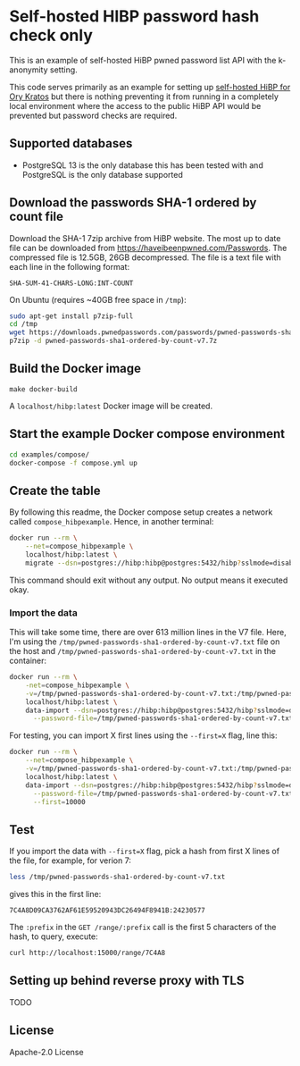 # Self-hosted HIBP password hash check only

This is an example of self-hosted HiBP pwned password list API with the k-anonymity setting.

This code serves primarily as an example for setting up [self-hosted HiBP for Ory Kratos](https://github.com/ory/kratos/pull/1009#issuecomment-826372061) but there is nothing preventing it from running in a completely local environment where the access to the public HiBP API would be prevented but password checks are required.

## Supported databases

- PostgreSQL 13 is the only database this has been tested with and PostgreSQL is the only database supported

## Download the passwords SHA-1 ordered by count file

Download the SHA-1 7zip archive from HiBP website. The most up to date file can be downloaded from https://haveibeenpwned.com/Passwords. The compressed file is 12.5GB, 26GB decompressed. The file is a text file with each line in the following format:

```
SHA-SUM-41-CHARS-LONG:INT-COUNT
```

On Ubuntu (requires ~40GB free space in `/tmp`):

```sh
sudo apt-get install p7zip-full
cd /tmp
wget https://downloads.pwnedpasswords.com/passwords/pwned-passwords-sha1-ordered-by-count-v7.7z
p7zip -d pwned-passwords-sha1-ordered-by-count-v7.7z
```

## Build the Docker image

```
make docker-build
```

A `localhost/hibp:latest` Docker image will be created.

## Start the example Docker compose environment

```sh
cd examples/compose/
docker-compose -f compose.yml up
```

## Create the table

By following this readme, the Docker compose setup creates a network called `compose_hibpexample`. Hence, in another terminal:

```sh
docker run --rm \
    --net=compose_hibpexample \
    localhost/hibp:latest \
    migrate --dsn=postgres://hibp:hibp@postgres:5432/hibp?sslmode=disable
```

This command should exit without any output. No output means it executed okay.

### Import the data

This will take some time, there are over 613 million lines in the V7 file. Here, I'm using the `/tmp/pwned-passwords-sha1-ordered-by-count-v7.txt` file on the host and `/tmp/pwned-passwords-sha1-ordered-by-count-v7.txt` in the container:

```sh
docker run --rm \
    -net=compose_hibpexample \
    -v=/tmp/pwned-passwords-sha1-ordered-by-count-v7.txt:/tmp/pwned-passwords-sha1-ordered-by-count-v7.txt \
    localhost/hibp:latest \
    data-import --dsn=postgres://hibp:hibp@postgres:5432/hibp?sslmode=disable \
      --password-file=/tmp/pwned-passwords-sha1-ordered-by-count-v7.txt
```

For testing, you can import X first lines using the `--first=X` flag, line this:

```sh
docker run --rm \
    --net=compose_hibpexample \
    -v=/tmp/pwned-passwords-sha1-ordered-by-count-v7.txt:/tmp/pwned-passwords-sha1-ordered-by-count-v7.txt \
    localhost/hibp:latest \
    data-import --dsn=postgres://hibp:hibp@postgres:5432/hibp?sslmode=disable \
      --password-file=/tmp/pwned-passwords-sha1-ordered-by-count-v7.txt \
      --first=10000
```

## Test

If you import the data with `--first=X` flag, pick a hash from first X lines of the file, for example, for verion 7:

```sh
less /tmp/pwned-passwords-sha1-ordered-by-count-v7.txt
```

gives this in the first line:

```
7C4A8D09CA3762AF61E59520943DC26494F8941B:24230577
```

The `:prefix` in the `GET /range/:prefix` call is the first 5 characters of the hash, to query, execute:

```sh
curl http://localhost:15000/range/7C4A8
```

## Setting up behind reverse proxy with TLS

TODO

## License

Apache-2.0 License
